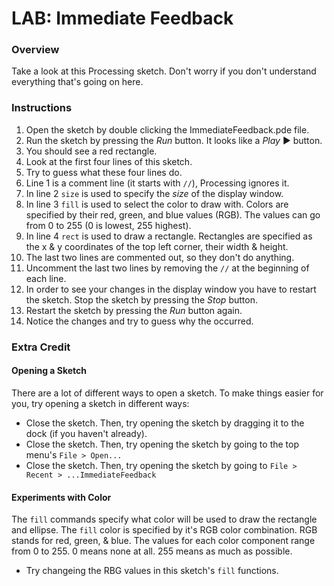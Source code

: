 # LAB: Immediate Feedback

### Overview

Take a look at this Processing sketch. Don't worry if you don't understand everything that's going on here.

### Instructions

1. Open the sketch by double clicking the ImmediateFeedback.pde file.
2. Run the sketch by pressing the *Run* button. It looks like a *Play* ▶ button.
3. You should see a red rectangle.
4. Look at the first four lines of this sketch.
5. Try to guess what these four lines do.
6. Line 1 is a comment line (it starts with `//`), Processing ignores it.
7. In line 2 `size` is used to specify the *size* of the display window.
8. In line 3 `fill` is used to select the color to draw with. Colors are specified by their red, green, and blue values (RGB). The values can go from 0 to 255 (0 is lowest, 255 highest).
9. In line 4 `rect` is used to draw a rectangle. Rectangles are specified as the x & y coordinates of the top left corner, their width & height.
10. The last two lines are commented out, so they don't do anything.
11. Uncomment the last two lines by removing the `//` at the beginning of each line.
12. In order to see your changes in the display window you have to restart the sketch. Stop the sketch by pressing the *Stop* button.
13. Restart the sketch by pressing the *Run* button again.
14. Notice the changes and try to guess why the occurred.

### Extra Credit

#### Opening a Sketch

There are a lot of different ways to open a sketch. To make things easier for you, try opening a sketch in different ways:

* Close the sketch. Then, try opening the sketch by dragging it to the dock (if you haven't already).
* Close the sketch. Then, try opening the sketch by going to the top menu's `File > Open...`
* Close the sketch. Then, try opening the sketch by going to `File > Recent > ...ImmediateFeedback`

#### Experiments with Color

The `fill` commands specify what color will be used to draw the rectangle and ellipse. The `fill` color is specified by it's RGB color combination. RGB stands for red, green, & blue. The values for each color component range from 0 to 255. 0 means none at all. 255 means as much as possible.

* Try changeing the RBG values in this sketch's `fill` functions.